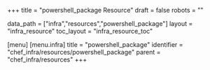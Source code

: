 +++
title = "powershell_package Resource"
draft = false
robots = ""

data_path = ["infra","resources","powershell_package"]
layout = "infra_resource"
toc_layout = "infra_resource_toc"

[menu]
  [menu.infra]
    title = "powershell_package"
    identifier = "chef_infra/resources/powershell_package"
    parent = "chef_infra/resources"
+++

<!-- The contents of this page are automatically generated from the powershell_package.yaml file in the data/infra/resources directory. -->
<!-- To suggest a change, edit the https://github.com/chef/chef/blob/main/lib/chef/resource/powershell_package.rb file and submit a pull request to the https://github.com/chef/chef repository. -->
<!-- markdownlint-disable-file -->
